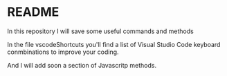 # README
In this repository I will save some useful commands and methods

In the file vscodeShortcuts you'll find a list of Visual Studio Code keyboard conmbinations to improve your coding.

And I will add soon a section of Javascritp methods.
